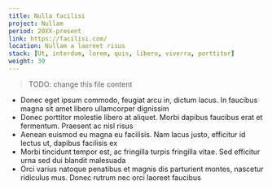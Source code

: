 ```yaml
---
title: Nulla facilisi
project: Nullam
period: 20XX-present
link: https://facilisi.com/
location: Nullam a laoreet risus
stack: [Ut, interdum, lorem, quis, libero, viverra, porttitor]
weight: 30
---
```


> TODO: change this file content

- Donec eget ipsum commodo, feugiat arcu in, dictum lacus. In faucibus magna sit amet libero ullamcorper dignissim
- Donec porttitor molestie libero at aliquet. Morbi dapibus faucibus erat et fermentum. Praesent ac nisl risus
- Aenean euismod eu magna eu facilisis. Nam lacus justo, efficitur id lectus ut, dapibus facilisis ex
- Morbi tincidunt tempor est, ac fringilla turpis fringilla vitae. Sed efficitur urna sed dui blandit malesuada
- Orci varius natoque penatibus et magnis dis parturient montes, nascetur ridiculus mus. Donec rutrum nec orci laoreet faucibus
